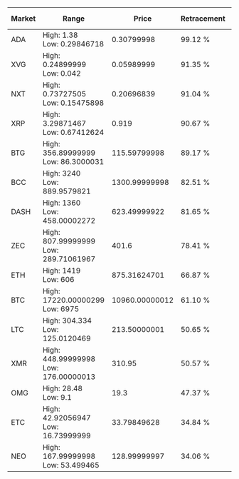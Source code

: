 | Market | Range | Price| Retracement | Doubles to 50% |
| --- | --- | --- | --- | --- |
| ADA | High: 1.38<br />Low: 0.29846718 | 0.30799998 | 99.12 % | 2.72 |
| XVG | High: 0.24899999<br />Low: 0.042 | 0.05989999 | 91.35 % | 2.43 |
| NXT | High: 0.73727505<br />Low: 0.15475898 | 0.20696839 | 91.04 % | 2.16 |
| XRP | High: 3.29871467<br />Low: 0.67412624 | 0.919 | 90.67 % | 2.16 |
| BTG | High: 356.89999999<br />Low: 86.3000031 | 115.59799998 | 89.17 % | 1.92 |
| BCC | High: 3240<br />Low: 889.9579821 | 1300.99999998 | 82.51 % | 1.59 |
| DASH | High: 1360<br />Low: 458.00002272 | 623.49999922 | 81.65 % | 1.46 |
| ZEC | High: 807.99999999<br />Low: 289.71061967 | 401.6 | 78.41 % | 1.37 |
| ETH | High: 1419<br />Low: 606 | 875.31624701 | 66.87 % | 1.16 |
| BTC | High: 17220.00000299<br />Low: 6975 | 10960.00000012 | 61.10 % | 1.10 |
| LTC | High: 304.334<br />Low: 125.0120469 | 213.50000001 | 50.65 % | 1.01 |
| XMR | High: 448.99999998<br />Low: 176.00000013 | 310.95 | 50.57 % | 1.00 |
| OMG | High: 28.48<br />Low: 9.1 | 19.3 | 47.37 % | 0.00 |
| ETC | High: 42.92056947<br />Low: 16.73999999 | 33.79849628 | 34.84 % | 0.00 |
| NEO | High: 167.99999998<br />Low: 53.499465 | 128.99999997 | 34.06 % | 0.00 |
